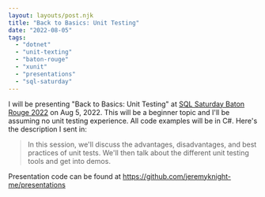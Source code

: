 ```yaml
---
layout: layouts/post.njk
title: "Back to Basics: Unit Testing"
date: "2022-08-05"
tags: 
  - "dotnet"
  - "unit-texting"
  - "baton-rouge"
  - "xunit"
  - "presentations"
  - "sql-saturday"
---
```


I will be presenting "Back to Basics: Unit Testing" at [SQL Saturday Baton Rouge 2022](https://sqlsaturday.com/2022-08-06-sqlsaturday1026/) on Aug 5, 2022. This will be a beginner topic and I'll be assuming no unit testing experience. All code examples will be in C#. Here's the description I sent in:

> In this session, we'll discuss the advantages, disadvantages, and best practices of unit tests. We'll then talk about the different unit testing tools and get into demos.

Presentation code can be found at https://github.com/jeremyknight-me/presentations
